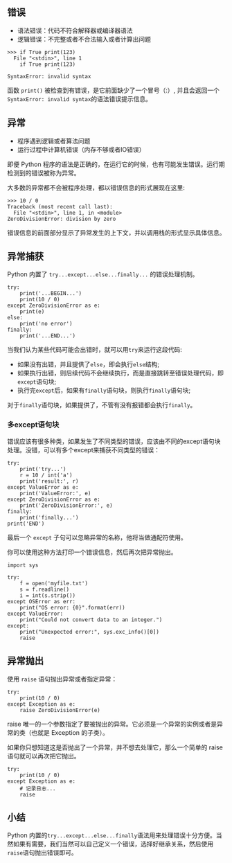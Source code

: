 ## 错误

- 语法错误：代码不符合解释器或编译器语法
- 逻辑错误：不完整或者不合法输入或者计算出问题

```
>>> if True print(123)
  File "<stdin>", line 1
    if True print(123)
                ^
SyntaxError: invalid syntax
```

函数 `print()` 被检查到有错误，是它前面缺少了一个冒号（:）, 并且会返回一个`SyntaxError: invalid syntax`的语法错误提示信息。

## 异常

- 程序遇到逻辑或者算法问题
- 运行过程中计算机错误（内存不够或者IO错误）

即便 Python 程序的语法是正确的，在运行它的时候，也有可能发生错误。运行期检测到的错误被称为异常。

大多数的异常都不会被程序处理，都以错误信息的形式展现在这里:

```
>>> 10 / 0
Traceback (most recent call last):
  File "<stdin>", line 1, in <module>
ZeroDivisionError: division by zero
```

错误信息的前面部分显示了异常发生的上下文，并以调用栈的形式显示具体信息。

## 异常捕获

Python 内置了 `try...except...else...finally...` 的错误处理机制。

```
try:
    print('...BEGIN...')
    print(10 / 0)
except ZeroDivisionError as e:
    print(e)
else:
    print('no error')
finally:
    print('...END...')
```

当我们认为某些代码可能会出错时，就可以用`try`来运行这段代码:
- 如果没有出错，并且提供了`else`，即会执行`else`结构;
- 如果执行出错，则后续代码不会继续执行，而是直接跳转至错误处理代码，即`except`语句块;
- 执行完`except`后，如果有`finally`语句块，则执行`finally`语句块;

对于`finally`语句块，如果提供了，不管有没有报错都会执行`finally`。

### 多except语句块

错误应该有很多种类，如果发生了不同类型的错误，应该由不同的except语句块处理。没错，可以有多个except来捕获不同类型的错误：

```
try:
    print('try...')
    r = 10 / int('a')
    print('result:', r)
except ValueError as e:
    print('ValueError:', e)
except ZeroDivisionError as e:
    print('ZeroDivisionError:', e)
finally:
    print('finally...')
print('END')
```

最后一个 `except` 子句可以忽略异常的名称，他将当做通配符使用。

你可以使用这种方法打印一个错误信息，然后再次把异常抛出。

```
import sys
 
try:
    f = open('myfile.txt')
    s = f.readline()
    i = int(s.strip())
except OSError as err:
    print("OS error: {0}".format(err))
except ValueError:
    print("Could not convert data to an integer.")
except:
    print("Unexpected error:", sys.exc_info()[0])
    raise
```

## 异常抛出

使用 `raise` 语句抛出异常或者指定异常：

```
try:
    print(10 / 0)
except Exception as e:
    raise ZeroDivisionError(e)
```

raise 唯一的一个参数指定了要被抛出的异常。它必须是一个异常的实例或者是异常的类（也就是 Exception 的子类）。

如果你只想知道这是否抛出了一个异常，并不想去处理它，那么一个简单的 raise 语句就可以再次把它抛出。

```
try:
    print(10 / 0)
except Exception as e:
    # 记录日志...
    raise 
```

## 小结

Python 内置的`try...except...else...finally`语法用来处理错误十分方便。当然如果有需要，我们当然可以自己定义一个错误，选择好继承关系，然后使用`raise`语句抛出错误即可。

